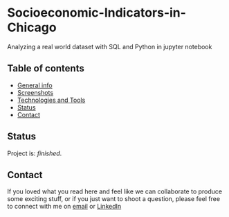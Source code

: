# Socioeconomic-Indicators-in-Chicago
Analyzing a real world dataset with SQL and Python in jupyter notebook

## Table of contents
* [General info](#general-info)
* [Screenshots](#screenshots)
* [Technologies and Tools](#technologies-and-tools)
* [Status](#status)
* [Contact](#contact)

## Status
Project is: _finished_.

## Contact
If you loved what you read here and feel like we can collaborate to produce some exciting stuff, or if you
just want to shoot a question, please feel free to connect with me on 
<a href="mailto:manishshukla.ms18@gmail.com">email</a> or 
<a href="https://www.linkedin.com/in/manishshukla-ms/" target="_blank">LinkedIn</a>

